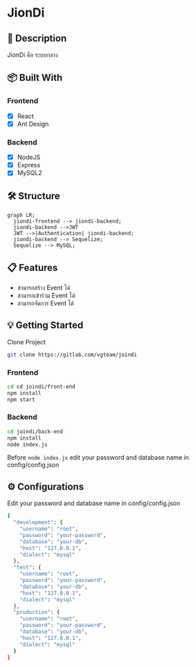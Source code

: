 # JionDi

## 📘 Description

JionDi คือ ระบบกลาง

## 📦 Built With

### Frontend

- [x] React
- [x] Ant Design

### Backend

- [x] NodeJS
- [x] Express
- [x] MySQL2

## 🛠 Structure

```mermaid
graph LR;
  jiondi-frontend --> jiondi-backend;
  jiondi-backend -->JWT
  JWT -->|Authentication| jiondi-backend;
  jiondi-backend --> Sequelize;
  Sequelize --> MySQL;
```

## 📋 Features

- สามารถสร้าง Event ได้
- สามารถเข้าร่วม Event ได้
- สามารถจัดการ Event ได้

## 💡 Getting Started

Clone Project

```bash
git clone https://gitlab.com/vgteam/joindi
```

### Frontend

```bash
cd cd joindi/front-end
npm install
npm start
```

### Backend

```bash
cd joindi/back-end
npm install
node index.js
```

Before `node index.js` edit your password and database name in config/config.json

## ⚙️ Configurations

Edit your password and database name in config/config.json

```bash
{
  "development": {
    "username": "root",
    "password": "your-password",
    "database": "your-db",
    "host": "127.0.0.1",
    "dialect": "mysql"
  },
  "test": {
    "username": "root",
    "password": "your-password",
    "database": "your-db",
    "host": "127.0.0.1",
    "dialect": "mysql"
  },
  "production": {
    "username": "root",
    "password": "your-password",
    "database": "your-db",
    "host": "127.0.0.1",
    "dialect": "mysql"
  }
}
```